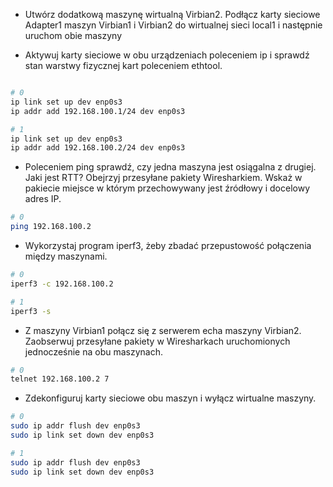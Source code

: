 - Utwórz dodatkową maszynę wirtualną Virbian2. Podłącz karty sieciowe Adapter1 maszyn
Virbian1 i Virbian2 do wirtualnej sieci local1 i następnie uruchom obie maszyny

- Aktywuj karty sieciowe w obu urządzeniach poleceniem ip i sprawdź stan warstwy fizycznej kart poleceniem ethtool.

```bash

# 0
ip link set up dev enp0s3
ip addr add 192.168.100.1/24 dev enp0s3

# 1
ip link set up dev enp0s3
ip addr add 192.168.100.2/24 dev enp0s3
```

- Poleceniem ping sprawdź, czy jedna maszyna jest osiągalna z drugiej. Jaki jest RTT?
Obejrzyj przesyłane pakiety Wiresharkiem. Wskaż w pakiecie miejsce w którym przechowywany jest źródłowy i docelowy adres IP.

```bash
# 0
ping 192.168.100.2
```

- Wykorzystaj program iperf3, żeby zbadać przepustowość połączenia między maszynami.

```bash
# 0
iperf3 -c 192.168.100.2

# 1
iperf3 -s
```

- Z maszyny Virbian1 połącz się z serwerem echa maszyny Virbian2. Zaobserwuj przesyłane
pakiety w Wiresharkach uruchomionych jednocześnie na obu maszynach.

```bash
# 0
telnet 192.168.100.2 7
```

- Zdekonfiguruj karty sieciowe obu maszyn i wyłącz wirtualne maszyny.

```bash
# 0
sudo ip addr flush dev enp0s3
sudo ip link set down dev enp0s3

# 1
sudo ip addr flush dev enp0s3
sudo ip link set down dev enp0s3
```